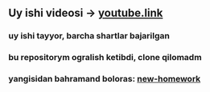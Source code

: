 ## Uy ishi videosi -> [youtube.link](https://youtu.be/48ZkbE6wpcI)
### uy ishi tayyor, barcha shartlar bajarilgan
### bu repositorym ogralish ketibdi, clone qilomadm
### yangisidan bahramand boloras: [new-homework](https://github.com/AbuProgrammiy/NewHomework)
